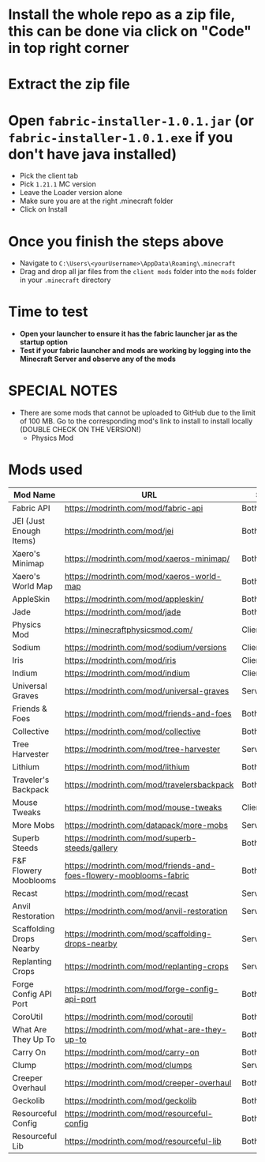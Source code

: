 # Install the whole repo as a zip file, this can be done via click on "Code" in top right corner 
# Extract the zip file

# Open `fabric-installer-1.0.1.jar` (or `fabric-installer-1.0.1.exe` if you don't have java installed)
- Pick the client tab
- Pick `1.21.1` MC version
- Leave the Loader version alone
- Make sure you are at the right .minecraft folder
- Click on Install

# Once you finish the steps above
- Navigate to `C:\Users\<yourUsername>\AppData\Roaming\.minecraft`
- Drag and drop all jar files from the `client mods` folder into the `mods` folder in your `.minecraft` directory

# Time to test
- **Open your launcher to ensure it has the fabric launcher jar as the startup option**
- **Test if your fabric launcher and mods are working by logging into the Minecraft Server and observe any of the mods**

# SPECIAL NOTES
- There are some mods that cannot be uploaded to GitHub due to the limit of 100 MB. Go to the corresponding mod's link to install to install locally (DOUBLE CHECK ON THE VERSION!)
  - Physics Mod

# Mods used
Mod Name | URL | Side
-- | -- | --
Fabric API | https://modrinth.com/mod/fabric-api | Both
JEI (Just Enough Items) | https://modrinth.com/mod/jei | Both
Xaero's Minimap | https://modrinth.com/mod/xaeros-minimap/ | Both
Xaero's World Map | https://modrinth.com/mod/xaeros-world-map | Both
AppleSkin | https://modrinth.com/mod/appleskin/ | Both
Jade | https://modrinth.com/mod/jade | Both
Physics Mod | https://minecraftphysicsmod.com/ | Client
Sodium | https://modrinth.com/mod/sodium/versions | Client
Iris | https://modrinth.com/mod/iris | Client
Indium | https://modrinth.com/mod/indium | Client
Universal Graves | https://modrinth.com/mod/universal-graves | Server
Friends & Foes | https://modrinth.com/mod/friends-and-foes | Both
Collective | https://modrinth.com/mod/collective | Both
Tree Harvester | https://modrinth.com/mod/tree-harvester | Server
Lithium | https://modrinth.com/mod/lithium | Both
Traveler's Backpack | https://modrinth.com/mod/travelersbackpack | Both???????
Mouse Tweaks | https://modrinth.com/mod/mouse-tweaks | Client
More Mobs | https://modrinth.com/datapack/more-mobs | Server (DP)
Superb Steeds | https://modrinth.com/mod/superb-steeds/gallery | Both
F&F Flowery Mooblooms | https://modrinth.com/mod/friends-and-foes-flowery-mooblooms-fabric | Both
Recast | https://modrinth.com/mod/recast | Server
Anvil Restoration | https://modrinth.com/mod/anvil-restoration | Server
Scaffolding Drops Nearby | https://modrinth.com/mod/scaffolding-drops-nearby | Server
Replanting Crops | https://modrinth.com/mod/replanting-crops | Server
Forge Config API Port | https://modrinth.com/mod/forge-config-api-port | Both
CoroUtil | https://modrinth.com/mod/coroutil | Both
What Are They Up To | https://modrinth.com/mod/what-are-they-up-to | Both 
Carry On | https://modrinth.com/mod/carry-on | Both
Clump | https://modrinth.com/mod/clumps | Server 
Creeper Overhaul | https://modrinth.com/mod/creeper-overhaul | Both 
Geckolib | https://modrinth.com/mod/geckolib | Both
Resourceful Config | https://modrinth.com/mod/resourceful-config | Both
Resourceful Lib | https://modrinth.com/mod/resourceful-lib | Both
